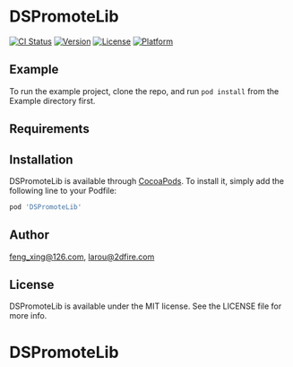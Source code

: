 # DSPromoteLib

[![CI Status](https://img.shields.io/travis/feng_xing@126.com/DSPromoteLib.svg?style=flat)](https://travis-ci.org/feng_xing@126.com/DSPromoteLib)
[![Version](https://img.shields.io/cocoapods/v/DSPromoteLib.svg?style=flat)](https://cocoapods.org/pods/DSPromoteLib)
[![License](https://img.shields.io/cocoapods/l/DSPromoteLib.svg?style=flat)](https://cocoapods.org/pods/DSPromoteLib)
[![Platform](https://img.shields.io/cocoapods/p/DSPromoteLib.svg?style=flat)](https://cocoapods.org/pods/DSPromoteLib)

## Example

To run the example project, clone the repo, and run `pod install` from the Example directory first.

## Requirements

## Installation

DSPromoteLib is available through [CocoaPods](https://cocoapods.org). To install
it, simply add the following line to your Podfile:

```ruby
pod 'DSPromoteLib'
```

## Author

feng_xing@126.com, larou@2dfire.com

## License

DSPromoteLib is available under the MIT license. See the LICENSE file for more info.
# DSPromoteLib
